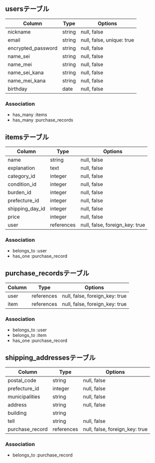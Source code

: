 ## usersテーブル

| Column             | Type   | Options                   |
| -------------------| ------ | ------------------------- |
| nickname           | string | null, false               |
| email              | string | null, false, unique: true |
| encrypted_password | string | null, false               |
| name_sei           | string | null, false               |
| name_mei           | string | null, false               |
| name_sei_kana      | string | null, false               |
| name_mei_kana      | string | null, false               |
| birthday           | date   | null, false               |

### Association

- has_many :items
- has_many :purchase_records

## itemsテーブル

| Column           | Type       | Options                        |
| ---------------- | ---------- | ------------------------------ |
| name             | string     | null, false                    |
| explanation      | text       | null, false                    |
| category_id      | integer    | null, false                    |
| condition_id     | integer    | null, false                    |
| burden_id        | integer    | null, false                    |
| prefecture_id   | integer    | null, false                    |
| shipping_day_id | integer    | null, false                    |
| price            | integer    | null, false                    |
| user             | references | null, false, foreign_key: true |

### Association

- belongs_to :user
- has_one :purchase_record

## purchase_recordsテーブル
| Column | Type       | Options                        |
| ----   | ---------- | ------------------------------ |
| user   | references | null, false, foreign_key: true |
| item   | references | null, false, foreign_key: true | 

### Association

- belongs_to :user
- belongs_to :item
- has_one :purchase_record

## shipping_addressesテーブル
| Column          | Type       | Options                       |
| --------------- | ---------- | ----------------------------- |
| postal_code     | string     | null, false                   |
| prefecture_id  | integer    | null, false                   |
| municipalities  | string     | null, false                   |
| address         | string     | null, false                   |
| building        | string     |                               |
| tell            | string     | null, false                   |
| purchase_record | references | null, false, foreign_key: true|

### Association

- belongs_to :purchase_record